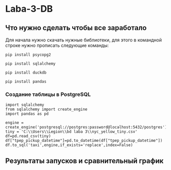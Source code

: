 # Laba-3-DB
## Что нужно сделать чтобы все заработало
Для начала нужно скачать нужные библиотеки,
для этого в командной строке нужно прописать следующие команды:
```
pip install psycopg2
```
```
pip install sqlalchemy
```
```
pip install duckdb
```
```
pip install pandas
```
### Создание таблицы в PostgreSQL
```
import sqlalchemy
from sqlalchemy import create_engine
import pandas as pd

engine = create_engine('postgresql://postgres:password@localhost:5432/postgres')
tiny = 'C:\\Users\\Legion\\bd laba 3\\nyc_yellow_tiny.csv'
df=pd.read_csv(tiny)
df["tpep_pickup_datetime"]=pd.to_datetime(df["tpep_pickup_datetime"])
df.to_sql('taxi',engine,if_exists='replace',index=False)
```
## Результаты запусков и сравнительный график
